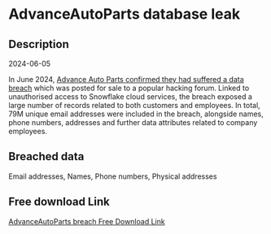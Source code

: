 # AdvanceAutoParts database leak

## Description

2024-06-05

In June 2024, <a href="https://www.bleepingcomputer.com/news/security/advance-auto-parts-confirms-data-breach-exposed-employee-information/" target="_blank" rel="noopener">Advance Auto Parts confirmed they had suffered a data breach</a> which was posted for sale to a popular hacking forum. Linked to unauthorised access to Snowflake cloud services, the breach exposed a large number of records related to both customers and employees. In total, 79M unique email addresses were included in the breach, alongside names, phone numbers, addresses and further data attributes related to company employees.

## Breached data

Email addresses, Names, Phone numbers, Physical addresses

## Free download Link

[AdvanceAutoParts breach Free Download Link](https://tinyurl.com/2b2k277t)